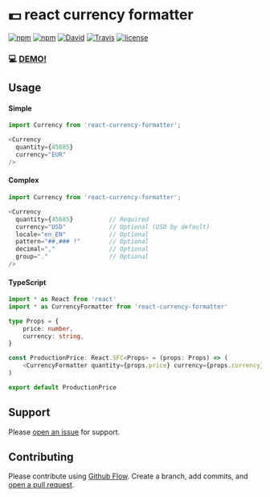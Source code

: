 # 💵 react currency formatter

[![npm](https://img.shields.io/npm/dt/react-currency-formatter.svg)](https://www.npmjs.com/package/react-currency-formatter)
[![npm](https://img.shields.io/npm/v/react-currency-formatter.svg)](https://www.npmjs.com/package/react-currency-formatter)
[![David](https://img.shields.io/david/xDae/react-currency-formatter.svg)](https://david-dm.org/xDae/react-currency-formatter)
[![Travis](https://img.shields.io/travis/xDae/react-currency-formatter.svg)](https://travis-ci.org/xDae/react-currency-formatter)
[![license](https://img.shields.io/github/license/mashape/apistatus.svg)]()


### 💻  [DEMO!](https://xdae.github.io/react-currency-formatter/)

## Usage

#### Simple
```js
import Currency from 'react-currency-formatter';

<Currency
  quantity={45685}
  currency="EUR"
/>
```

#### Complex
```js
import Currency from 'react-currency-formatter';

<Currency
  quantity={45685}          // Required
  currency="USD"            // Optional (USD by default)
  locale="en_EN"            // Optional
  pattern="##,### !"        // Optional
  decimal=","               // Optional
  group="."                 // Optional
/>
```

#### TypeScript

```ts
import * as React from 'react'
import * as CurrencyFormatter from 'react-currency-formatter'

type Props = {
	price: number,
	currency: string,
}

const ProductionPrice: React.SFC<Props> = (props: Props) => (
	<CurrencyFormatter quantity={props.price} currency={props.currency} />
)

export default ProductionPrice
```

## Support

Please [open an issue](https://github.com/xDae/react-currency-formatter/issues/new) for support.

## Contributing

Please contribute using [Github Flow](https://guides.github.com/introduction/flow/). Create a branch, add commits, and [open a pull request](https://github.com/xDae/react-currency-formatter/compare/).
